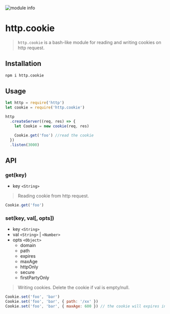 ![module info](https://nodei.co/npm/http.cookie.png?downloads=true&downloadRank=true&stars=true)

# http.cookie

> `http.cookie` is a bash-like module for reading and writing cookies on http request.

## Installation

```bash
npm i http.cookie
```

## Usage

```javascript
let http = require('http')
let cookie = require('http.cookie')

http
  .createServer((req, res) => {
    let Cookie = new cookie(req, res)

    Cookie.get('foo') //read the cookie
  })
  .listen(3000)
```

## API

### get(key)

* key `<String>`

> Reading cookie from http request.

```javascript
Cookie.get('foo')
```

### set(key, val[, opts])

* key `<String>`
* val `<String>` | `<Number>`
* opts `<Object>`
  * domain
  * path
  * expires
  * maxAge
  * httpOnly
  * secure
  * firstPartyOnly

> Writing cookies. Delete the cookie if val is empty/null.

```javascript
Cookie.set('foo', 'bar')
Cookie.set('foo', 'bar', { path: '/xx' })
Cookie.set('foo', 'bar', { maxAge: 600 }) // the cookie will expires in 600s
```
